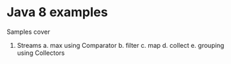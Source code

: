 # Java 8 examples
Samples cover
1. Streams
    a. max using Comparator
    b. filter
    c. map
    d. collect
    e. grouping using Collectors